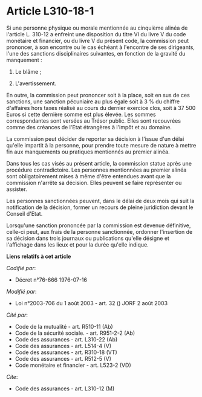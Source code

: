 # Article L310-18-1

Si une personne physique ou morale mentionnée au cinquième alinéa de l'article L. 310-12 a enfreint une disposition du titre
VI du livre V du code monétaire et financier, ou du livre V du présent code, la commission peut prononcer, à son encontre ou
le cas échéant à l'encontre de ses dirigeants, l'une des sanctions disciplinaires suivantes, en fonction de la gravité du
manquement :

1. Le blâme ;

2. L'avertissement.

En outre, la commission peut prononcer soit à la place, soit en sus de ces sanctions, une sanction pécuniaire au plus égale
soit à 3 % du chiffre d'affaires hors taxes réalisé au cours du dernier exercice clos, soit à 37 500 Euros si cette dernière
somme est plus élevée. Les sommes correspondantes sont versées au Trésor public. Elles sont recouvrées comme des créances de
l'Etat étrangères à l'impôt et au domaine.

La commission peut décider de reporter sa décision à l'issue d'un délai qu'elle impartit à la personne, pour prendre toute
mesure de nature à mettre fin aux manquements ou pratiques mentionnés au premier alinéa.

Dans tous les cas visés au présent article, la commission statue après une procédure contradictoire. Les personnes
mentionnées au premier alinéa sont obligatoirement mises à même d'être entendues avant que la commission n'arrête sa
décision. Elles peuvent se faire représenter ou assister.

Les personnes sanctionnées peuvent, dans le délai de deux mois qui suit la notification de la décision, former un recours de
pleine juridiction devant le Conseil d'Etat.

Lorsqu'une sanction prononcée par la commission est devenue définitive, celle-ci peut, aux frais de la personne sanctionnée,
ordonner l'insertion de sa décision dans trois journaux ou publications qu'elle désigne et l'affichage dans les lieux et pour
la durée qu'elle indique.

**Liens relatifs à cet article**

_Codifié par_:

  - Décret n°76-666 1976-07-16

_Modifié par_:

  - Loi n°2003-706 du 1 août 2003 - art. 32 () JORF 2 août 2003

_Cité par_:

  - Code de la mutualité - art. R510-11 (Ab)
  - Code de la sécurité sociale. - art. R951-2-2 (Ab)
  - Code des assurances - art. L310-22 (Ab)
  - Code des assurances - art. L514-4 (V)
  - Code des assurances - art. R310-18 (VT)
  - Code des assurances - art. R512-5 (V)
  - Code monétaire et financier - art. L523-2 (VD)

_Cite_:

  - Code des assurances - art. L310-12 (M)
